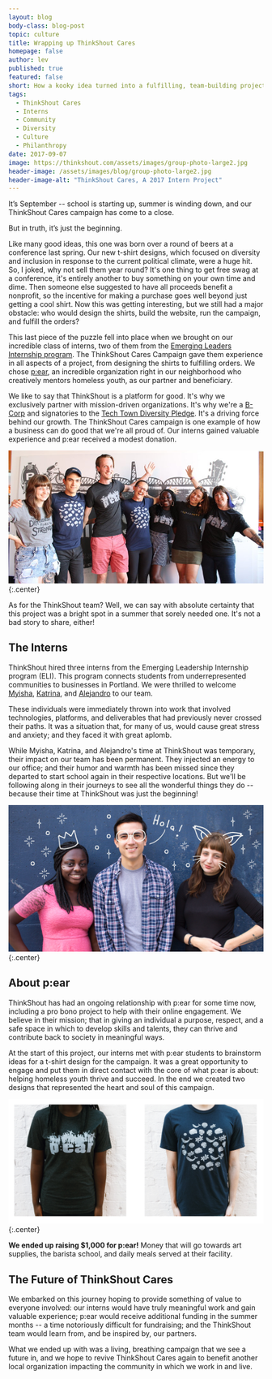 ```yaml
---
layout: blog
body-class: blog-post
topic: culture
title: Wrapping up ThinkShout Cares
homepage: false
author: lev
published: true
featured: false
short: How a kooky idea turned into a fulfilling, team-building project.
tags:
  - ThinkShout Cares
  - Interns
  - Community
  - Diversity
  - Culture
  - Philanthropy
date: 2017-09-07
image: https://thinkshout.com/assets/images/group-photo-large2.jpg
header-image: /assets/images/blog/group-photo-large2.jpg
header-image-alt: "ThinkShout Cares, A 2017 Intern Project"
---
```


It’s September -- school is starting up, summer is winding down, and our ThinkShout Cares campaign has come to a close.

But in truth, it’s just the beginning.

Like many good ideas, this one was born over a round of beers at a conference last spring. Our new t-shirt designs, which focused on diversity and inclusion in response to the current political climate, were a huge hit. So, I joked, why not sell them year round? It's one thing to get free swag at a conference, it's entirely another to buy something on your own time and dime. Then someone else suggested to have all proceeds benefit a nonprofit, so the incentive for making a purchase goes well beyond just getting a cool shirt. Now this was getting interesting, but we still had a major obstacle: who would design the shirts, build the website, run the campaign, and fulfill the orders?

This last piece of the puzzle fell into place when we brought on our incredible class of interns, two of them from the [Emerging Leaders Internship program](http://emergingleadersinternship.org/). The ThinkShout Cares Campaign gave them experience in all aspects of a project, from designing the shirts to fulfilling orders. We chose [p:ear](http://pearmentor.org/), an incredible organization right in our neighborhood who creatively mentors homeless youth, as our partner and beneficiary.

We like to say that ThinkShout is a platform for good. It's why we exclusively partner with mission-driven organizations. It's why we're a [B-Corp](https://www.bcorporation.net/community/thinkshout-inc) and signatories to the [Tech Town Diversity Pledge](http://techtownportland.com/pledge/). It's a driving force behind our growth. The ThinkShout Cares campaign is one example of how a business can do good that we're all proud of. Our interns gained valuable experience and p:ear received a modest donation.

![TS Cares Group](/assets/images/blog/ts-cares-group.jpg)
{:.center}

As for the ThinkShout team? Well, we can say with absolute certainty that this project was a bright spot in a summer that sorely needed one. It's not a bad story to share, either!

## The Interns

ThinkShout hired three interns from the Emerging Leadership Internship program (ELI). This program connects students from underrepresented communities to businesses in Portland. We were thrilled to welcome [Myisha](https://thinkshout.com/blog/2017/08/coding-for-good/), [Katrina](https://thinkshout.com/blog/2017/08/thinkshout-cares-and-so-can-you/), and [Alejandro](https://thinkshout.com/blog/2017/08/designing-for-a-cause/) to our team.

These individuals were immediately thrown into work that involved technologies, platforms, and deliverables that had previously never crossed their paths. It was a situation that, for many of us, would cause great stress and anxiety; and they faced it with great aplomb.

While Myisha, Katrina, and Alejandro's time at ThinkShout was temporary, their impact on our team has been permanent. They injected an energy to our office; and their humor and warmth has been missed since they departed to start school again in their respective locations. But we'll be following along in their journeys to see all the wonderful things they do -- because their time at ThinkShout was just the beginning!

![ThinkShout interns](/assets/images/blog/interns.png)
{:.center}

## About p:ear

ThinkShout has had an ongoing relationship with p:ear for some time now, including a pro bono project to help with their online engagement. We believe in their mission; that in giving an individual a purpose, respect, and a safe space in which to develop skills and talents, they can thrive and contribute back to society in meaningful ways.

At the start of this project, our interns met with p:ear students to brainstorm ideas for a t-shirt design for the campaign. It was a great opportunity to engage and put them in direct contact with the core of what p:ear is about: helping homeless youth thrive and succeed. In the end we created two designs that represented the heart and soul of this campaign.

![Summer shirt designs](/assets/images/blog/pear-summer.png)
{:.center}

**We ended up raising $1,000 for p:ear!** Money that will go towards art supplies, the barista school, and daily meals served at their facility.

## The Future of ThinkShout Cares

We embarked on this journey hoping to provide something of value to everyone involved: our interns would have truly meaningful work and gain valuable experience; p:ear would receive additional funding in the summer months -- a time notoriously difficult for fundraising; and the ThinkShout team would learn from, and be inspired by, our partners.

What we ended up with was a living, breathing campaign that we see a future in, and we hope to revive ThinkShout Cares again to benefit another local organization impacting the community in which we work in and live.
